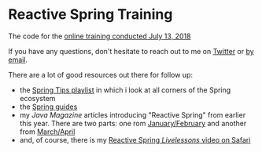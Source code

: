 # Reactive Spring Training

The code for the [online training conducted July 13, 2018](https://www.safaribooksonline.com/live-training/courses/reactive-spring-boot/0636920183075/)

If you have any questions, don't hesitate to reach out to me on [Twitter](http://twitter.com/starbuxman) or [by email](mailto:josh@joshlong.com).

There are a lot of good resources out there for follow up:

 * the [Spring Tips playlist](https://www.youtube.com/watch?v=MTKlk8_9aAw&list=PLgGXSWYM2FpPw8rV0tZoMiJYSCiLhPnOc) in which i look at all corners of the Spring ecosystem
 * the [Spring guides](http://spring.io/guides)
 * my _Java Magazine_ articles introducing "Reactive Spring" from earlier this year. There are two parts: one rom [January/February](http://www.javamagazine.mozaicreader.com/JanFeb2018#&pageSet=61&page=0) and another from [March/April](http://www.javamagazine.mozaicreader.com/MarApr2018/Default/2/0#&pageSet=81&page=0)
 * and, of course, there is my [Reactive Spring _Livelessons_ video on Safari](https://www.safaribooksonline.com/library/view/reactive-spring-boot/9780135255124/)
 
